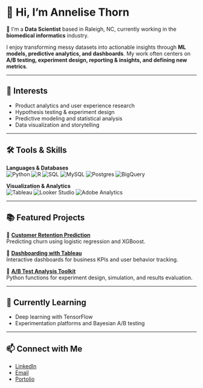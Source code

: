 # 👋 Hi, I’m Annelise Thorn  

💼 I'm a **Data Scientist** based in Raleigh, NC, currently working in the **biomedical informatics** industry.  

I enjoy transforming messy datasets into actionable insights through **ML models, predictive analytics, and dashboards**. My work often centers on **A/B testing, experiment design, reporting & insights, and defining new metrics**.  

---

## 👀 Interests  
- Product analytics and user experience research  
- Hypothesis testing & experiment design  
- Predictive modeling and statistical analysis  
- Data visualization and storytelling  

---

## 🛠️ Tools & Skills  

**Languages & Databases**  
![Python](https://img.shields.io/badge/Python-3776AB?logo=python&logoColor=white)
![R](https://img.shields.io/badge/R-276DC3?logo=r&logoColor=white)
![SQL](https://img.shields.io/badge/SQL-4479A1?logo=postgresql&logoColor=white)
![MySQL](https://img.shields.io/badge/MySQL-4479A1?logo=mysql&logoColor=white)
![Postgres](https://img.shields.io/badge/PostgreSQL-336791?logo=postgresql&logoColor=white)
![BigQuery](https://img.shields.io/badge/BigQuery-669DF6?logo=googlebigquery&logoColor=white)

**Visualization & Analytics**  
![Tableau](https://img.shields.io/badge/Tableau-E97627?logo=tableau&logoColor=white)
![Looker Studio](https://img.shields.io/badge/Looker%20Studio-4285F4?logo=googledatastudio&logoColor=white)
![Adobe Analytics](https://img.shields.io/badge/Adobe%20Analytics-FF0000?logo=adobe&logoColor=white)

---

## 📚 Featured Projects  

🔹 [**Customer Retention Prediction**](https://github.com/anneliset47/customer-retention)  
Predicting churn using logistic regression and XGBoost.  

🔹 [**Dashboarding with Tableau**](https://github.com/anneliset47/tableau-dashboards)  
Interactive dashboards for business KPIs and user behavior tracking.  

🔹 [**A/B Test Analysis Toolkit**](https://github.com/anneliset47/ab-testing)  
Python functions for experiment design, simulation, and results evaluation.  

---

## 🌱 Currently Learning  
- Deep learning with TensorFlow  
- Experimentation platforms and Bayesian A/B testing  
 
---

## 📫 Connect with Me  
- [LinkedIn](https://www.linkedin.com/in/annelisethorn/)
- [Email](mailto:anneliset47@gmail.com)
- [Portolio](annelisethorn.com)
